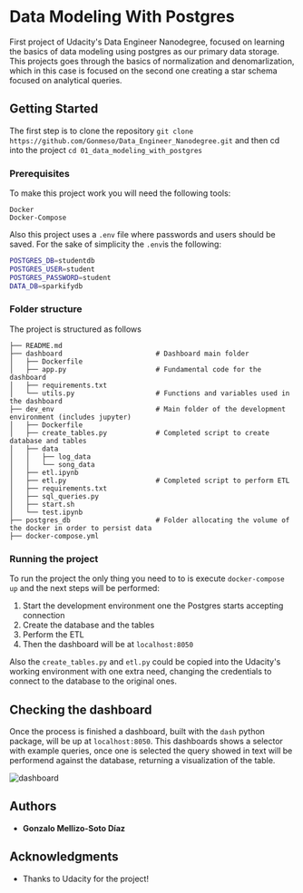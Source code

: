 # Data Modeling With Postgres

First project of Udacity's Data Engineer Nanodegree, focused on learning the basics of data modeling using postgres as our primary data storage. This projects goes through the basics of normalization and denomarlization, which in this case is focused on the second one creating a star schema focused on analytical queries.

## Getting Started

The first step is to clone the repository `git clone https://github.com/Gonmeso/Data_Engineer_Nanodegree.git` and then cd into the project `cd 01_data_modeling_with_postgres`

### Prerequisites

To make this project work you will need the following tools:

```
Docker
Docker-Compose
```

Also this project uses a `.env` file where passwords and users should be saved. For the sake of simplicity the `.env`is the following:

```bash
POSTGRES_DB=studentdb
POSTGRES_USER=student
POSTGRES_PASSWORD=student
DATA_DB=sparkifydb
```

### Folder structure

The project is structured as follows

```
├── README.md
├── dashboard                       # Dashboard main folder
│   ├── Dockerfile
│   ├── app.py                      # Fundamental code for the dashboard
│   ├── requirements.txt
│   └── utils.py                    # Functions and variables used in the dashboard
├── dev_env                         # Main folder of the development environment (includes jupyter)
│   ├── Dockerfile
│   ├── create_tables.py            # Completed script to create database and tables
│   ├── data
│   │   ├── log_data
│   │   └── song_data
│   ├── etl.ipynb
│   ├── etl.py                      # Completed script to perform ETL
│   ├── requirements.txt
│   ├── sql_queries.py
│   ├── start.sh
│   └── test.ipynb
├── postgres_db                     # Folder allocating the volume of the docker in order to persist data
├── docker-compose.yml
```

### Running the project

To run the project the only thing you need to to is execute `docker-compose up` and the next steps will be performed:

1. Start the development environment one the Postgres starts accepting connection
2. Create the database and the tables
3. Perform the ETL
4. Then the dashboard will be at `localhost:8050`

Also the `create_tables.py` and `etl.py` could be copied into the Udacity's working environment with one extra need, changing the credentials to connect to the database to the original ones.

## Checking the dashboard

Once the process is finished a dashboard, built with the `dash` python package, will be up at `localhost:8050`. This dashboards shows a selector with example queries, once one is selected the query showed in text will be performend against the database, returning a visualization of the table.

![dashboard](img/dashboard.png)

## Authors

* **Gonzalo Mellizo-Soto Díaz**

## Acknowledgments

* Thanks to Udacity for the project!